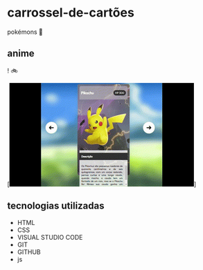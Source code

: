 # carrossel-de-cartões

pokémons 🖖

## anime
! 🚲

[<img src=".//pokemons dev.gif" alt="gif de pokemondevs">]

## tecnologias utilizadas

- HTML
- CSS
- VISUAL STUDIO CODE
- GIT
- GITHUB
- js